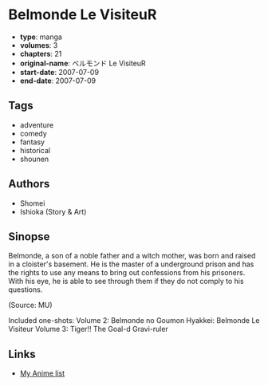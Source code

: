 # Belmonde Le VisiteuR

-   **type**: manga
-   **volumes**: 3
-   **chapters**: 21
-   **original-name**: ベルモンド Le VisiteuR
-   **start-date**: 2007-07-09
-   **end-date**: 2007-07-09

## Tags

-   adventure
-   comedy
-   fantasy
-   historical
-   shounen

## Authors

-   Shomei
-   Ishioka (Story & Art)

## Sinopse

Belmonde, a son of a noble father and a witch mother, was born and raised in a cloister's basement. He is the master of a underground prison and has the rights to use any means to bring out confessions from his prisoners. With his eye, he is able to see through them if they do not comply to his questions.

(Source: MU)

Included one-shots:
Volume 2: Belmonde no Goumon Hyakkei: Belmonde Le Visiteur
Volume 3: Tiger!! The Goal-d Gravi-ruler

## Links

-   [My Anime list](https://myanimelist.net/manga/953/Belmonde_Le_VisiteuR)

